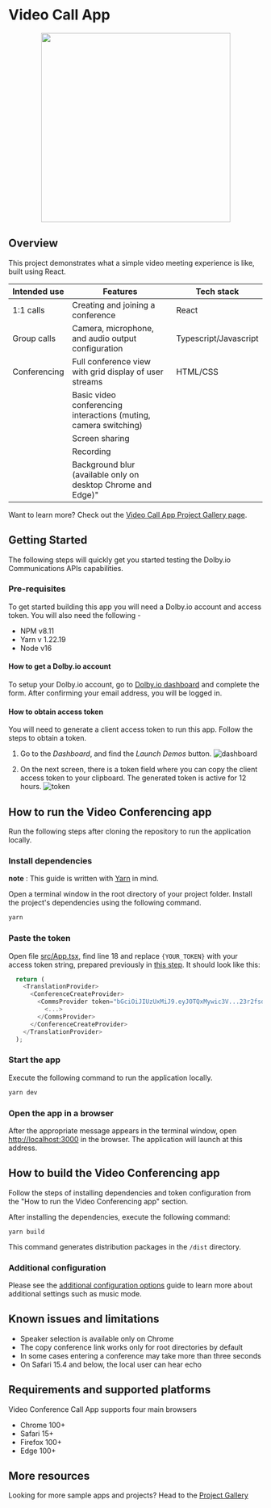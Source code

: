 # Video Call App

<p align="center">
  <img src="documentation/assets/banner.png" width="375px" />
</p>

## Overview

This project demonstrates what a simple video meeting experience is like, built using React.  

| Intended use | Features                                                         | Tech stack            |
| ------------ | ---------------------------------------------------------------- | --------------------- |
| 1:1 calls    | Creating and joining a conference                                | React                 |
| Group calls  | Camera, microphone, and audio output configuration               | Typescript/Javascript |
| Conferencing | Full conference view with grid display of user streams           | HTML/CSS              |
|              | Basic video conferencing interactions (muting, camera switching) |                       |
|              | Screen sharing                                                   |                       |
|              | Recording                                                        |                       |
|              | Background blur (available only on desktop Chrome and Edge)"     |                       |

Want to learn more? Check out the [Video Call App Project Gallery page](https://docs.dolby.io/communications-apis/docs/video-call).

## Getting Started

The following steps will quickly get you started testing the Dolby.io Communications APIs capabilities.

### Pre-requisites

To get started building this app you will need a Dolby.io account and access token. You will also need the following -  

- NPM v8.11
- Yarn v 1.22.19
- Node v16

#### How to get a Dolby.io account

To setup your Dolby.io account, go to [Dolby.io dashboard](https://dashboard.dolby.io) and complete the form. After confirming your email address, you will be logged in.


#### How to obtain access token

You will need to generate a client access token to run this app. Follow the steps to obtain a token.

1. Go to the _Dashboard_, and find the _Launch Demos_ button.
   ![dashboard](documentation/assets/Dashboard.png)

2. On the next screen, there is a token field where you can copy the client access token to your clipboard. The generated token is active for 12 hours.
   ![token](documentation/assets/apps-dashboard.png)

## How to run the Video Conferencing app

Run the following steps after cloning the repository to run the application locally.

### Install dependencies

**note** : This guide is written with [Yarn](https://yarnpkg.com/) in mind.

Open a terminal window in the root directory of your project folder. Install the project's dependencies using the following command.

```bash
yarn
```

### Paste the token

Open file [src/App.tsx](./src/App.tsx), find line 18 and replace `{YOUR_TOKEN}` with your access token string, prepared previously in [this step](#how-to-obtain-access-token). It should look like this:

```javascript
  return (
    <TranslationProvider>
      <ConferenceCreateProvider>
        <CommsProvider token="bGciOiJIUzUxMiJ9.eyJOTQxMywic3V...23r2fsdvsdfsfdsvfd">
          <...>
        </CommsProvider>
      </ConferenceCreateProvider>
    </TranslationProvider>
  );
```

### Start the app

Execute the following command to run the application locally.

```bash
yarn dev
```

### Open the app in a browser

After the appropriate message appears in the terminal window, open <http://localhost:3000> in the browser. The application will launch at this address.

## How to build the Video Conferencing app

Follow the steps of installing dependencies and token configuration from the "How to run the Video Conferencing app" section.

After installing the dependencies, execute the following command:

`yarn build`

This command generates distribution packages in the `/dist` directory.

### Additional configuration

Please see the [additional configuration options](additional-configurations.md) guide to learn more about additional settings such as music mode. 

## Known issues and limitations

- Speaker selection is available only on Chrome
- The copy conference link works only for root directories by default
- In some cases entering a conference may take more than three seconds
- On Safari 15.4 and below, the local user can hear echo

## Requirements and supported platforms

Video Conference Call App supports four main browsers

- Chrome 100+
- Safari 15+
- Firefox 100+
- Edge 100+

## More resources 

Looking for more sample apps and projects? Head to the [Project Gallery]()
